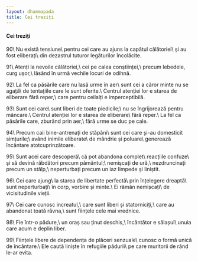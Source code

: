 ```yaml
---
layout: dhammapada
title: Cei treziți
---
```

#### Cei treziți

90\\
Nu există tensiune\\
pentru cei care au ajuns la capătul călătoriei\\
și au fost eliberați\\
din dezastrul tuturor legăturilor încolăcite.

91\\
Atenți la nevoile călătoriei,\\
cei pe calea conștiinței,\\
precum lebedele, curg ușor,\\
lăsând în urmă vechile locuri de odihnă.

92\\
La fel ca păsările care nu lasă urme în aer\\
sunt cei a căror minte nu se agață\\
de tentațiile care le sunt oferite.\\
Centrul atenției lor e starea de eliberare fără reper,\\
care pentru ceilalți e imperceptibilă.

93\\
Sunt cei care\\
sunt liberi de toate piedicile;\\
nu se îngrijorează pentru mâncare.\\
Centrul atenției lor e starea de eliberare\\
fără reper.\\
La fel ca păsările care, zburând prin aer,\\
fără urme se duc pe cale.

94\\
Precum caii bine-antrenați de stăpâni\\
sunt cei care și-au domesticit simțurile;\\
având inimile eliberate\\
de mândrie și poluare\\
generează încântare atotcuprinzătoare.

95\\
Sunt acei care descoperă\\
că pot abandona complet\\
reacțiile confuze\\
și să devină răbdători precum pământul;\\
nemișcați de ură,\\
nezdruncinați precum un stâlp,\\
neperturbați precum un iaz limpede și liniștit.

96\\
Cei care ajung\\
la starea de libertate perfectă\\
prin înțelegere dreaptă\\
sunt neperturbați\\
în corp, vorbire și minte.\\
Ei rămân nemișcați\\
de vicisitudinile vieții.

97\\
Cei care cunosc increatul,\\
care sunt liberi și statorniciți,\\
care au abandonat toată râvna,\\
sunt ființele cele mai vrednice.

98\\
Fie într-o pădure,\\
un oraș sau ținut deschis,\\
încântător e sălașul\\
unuia care acum e deplin liber.

99\\
Ființele libere de dependența de plăceri senzuale\\
cunosc o formă unică de încântare.\\
Ele caută liniște în refugiile pădurii\\
pe care muritorii de rând le-ar evita.

